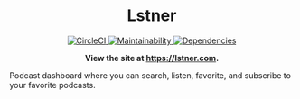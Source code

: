 <h1 align="center">Lstner</h1>
<p align="center">
  <a href="https://circleci.com/gh/justinformentin/lstner">
    <img
      src="https://circleci.com/gh/justinformentin/lstner.svg?style=svg"
      alt="CircleCI"
    />
  </a>
  <a href="https://codeclimate.com/github/justinformentin/lstner">
    <img
      src="https://codeclimate.com/github/justinformentin/lstnerr/badges/gpa.svg"
      alt="Maintainability"
    />
  </a>
  <a href="https://david-dm.org/justinformentin/gatsby-v2-tutorial-starter">
    <img
      src="https://img.shields.io/david/justinformentin/gatsby-v2-tutorial-starter.svg"
      alt="Dependencies"
    />
  </a>
</p>

<p align="center">
  <strong>
    View the site at <a href="https://lstner.com">https://lstner.com</a>.
  </strong>
</p>

Podcast dashboard where you can search, listen, favorite, and subscribe to your favorite podcasts.
